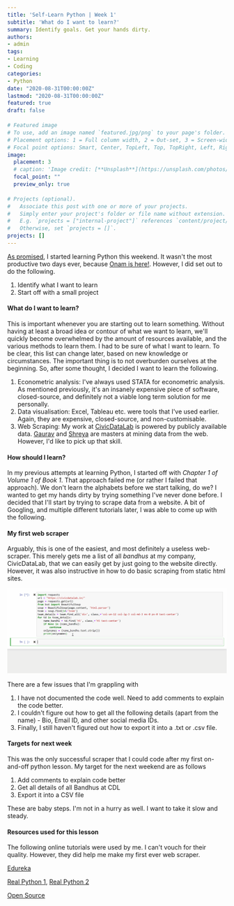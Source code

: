 ```yaml
---
title: 'Self-Learn Python | Week 1'
subtitle: 'What do I want to learn?'
summary: Identify goals. Get your hands dirty.  
authors:
- admin
tags:
- Learning
- Coding
categories:
- Python
date: "2020-08-31T00:00:00Z"
lastmod: "2020-08-31T00:00:00Z"
featured: true
draft: false

# Featured image
# To use, add an image named `featured.jpg/png` to your page's folder.
# Placement options: 1 = Full column width, 2 = Out-set, 3 = Screen-width
# Focal point options: Smart, Center, TopLeft, Top, TopRight, Left, Right, BottomLeft, Bottom, BottomRight
image:
  placement: 3
  # caption: 'Image credit: [**Unsplash**](https://unsplash.com/photos/CpkOjOcXdUY)'
  focal_point: ""
  preview_only: true

# Projects (optional).
#   Associate this post with one or more of your projects.
#   Simply enter your project's folder or file name without extension.
#   E.g. `projects = ["internal-project"]` references `content/project/deep-learning/index.md`.
#   Otherwise, set `projects = []`.
projects: []
---
```


[As promised](https://arunsudarsan.in/post/a-personal-challenge/), I started learning Python this weekend. It wasn't the most productive two days ever, because [Onam is here!](https://arunsudarsan.in/post/i-miss-home/). However, I did set out to do the following. 

1. Identify what I want to learn
2. Start off with a small project

#### What do I want to learn?

This is important whenever you are starting out to learn something. Without having at least a broad idea or contour of what we want to learn, we'll quickly become overwhelmed by the amount of resources available, and the various methods to learn them. I had to be sure of what I want to learn. To be clear, this list can change later, based on new knowledge or circumstances. The important thing is to not overburden ourselves at the beginning. So, after some thought, I decided I want to learn the following. 

1. Econometric analysis: I've always used STATA for econometric analysis. As mentioned previously, it's an insanely expensive piece of software, closed-source, and definitely not a viable long term solution for me personally. 
2. Data visualisation: Excel, Tableau etc. were tools that I've used earlier. Again, they are expensive, closed-source, and non-customisable. 
3. Web Scraping: My work at [CivicDataLab](https://civicdatalab.in/) is powered by publicly available data. [Gaurav](https://twitter.com/gggodhwani) and [Shreya](https://twitter.com/shreya_0809) are masters at mining data from the web. However, I'd like to pick up that skill.

#### How should I learn?

In my previous attempts at learning Python, I started off with _Chapter 1 of Volume 1 of Book 1_. That approach failed me (or rather I failed that approach). We don't learn the alphabets before we start talking, do we? I wanted to get my hands dirty by trying something I've never done before. I decided that I'll start by trying to scrape data from a website. A bit of Googling, and multiple different tutorials later, I was able to come up with the following. 

#### My first web scraper

<script src="https://gist.github.com/aruncdl/953fcdb4450ab78a43bde075fc3e8383.js"></script>

Arguably, this is one of the easiest, and most definitely a useless web-scraper. This merely gets me a list of all _bandhus_ at my company, CivicDataLab, that we can easily get by just going to the website directly. However, it was also instructive in how to do basic scraping from static html sites. 

![GIF](cdlbandhu.GIF)

There are a few issues that I'm grappling with

1. I have not documented the code well. Need to add comments to explain the code better. 
2. I couldn't figure out how to get all the following details (apart from the name) - Bio, Email ID, and other social media IDs. 
3. Finally, I still haven't figured out how to export it into a .txt or .csv file. 

#### Targets for next week

This was the only successful scraper that I could code after my first on-and-off python lesson. My target for the next weekend are as follows

1. Add comments to explain code better
2. Get all details of all Bandhus at CDL
3. Export it into a CSV file

These are baby steps. I'm not in a hurry as well. I want to take it slow and steady. 

#### Resources used for this lesson

The following online tutorials were used by me. I can't vouch for their quality. However, they did help me make my first ever web scraper. 

[Edureka](https://www.edureka.co/blog/web-scraping-with-python/)

[Real Python 1](https://realpython.com/python-web-scraping-practical-introduction/), [Real Python 2](https://realpython.com/beautiful-soup-web-scraper-python/)

[Open Source](https://opensource.com/article/20/5/web-scraping-python)



